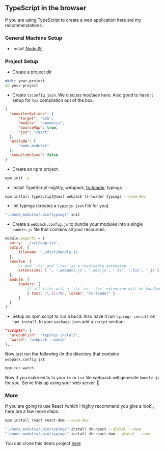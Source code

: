 ## TypeScript in the browser

If you are using TypeScript to create a web application here are my recommendations:

### General Machine Setup

- Install [NodeJS](https://nodejs.org/en/download/)

### Project Setup

- Create a project dir

```sh
mkdir your-project
cd your-project
```

- Create `tsconfig.json`. We discuss _modules_ here. Also good to have it setup for `tsx` compilation out of the box.

```json
{
  "compilerOptions": {
      "target": "es5",
      "module": "commonjs",
      "sourceMap": true,
      "jsx": "react"
  },
  "exclude": [
      "node_modules"
  ],
  "compileOnSave": false
}
```

- Create an npm project:

```sh
npm init -y
```

- Install TypeScript-nightly, webpack, [ts-loader](https://github.com/TypeStrong/ts-loader/), typings

```sh
npm install typescript@next webpack ts-loader typings --save-dev
```

- Init typings (creates a `typings.json` file for you).

```sh
"./node_modules/.bin/typings" init
```

- Create a `webpack.config.js` to bundle your modules into a single `bundle.js` file that contains all your resources:

```js
module.exports = {
  entry: './src/app.tsx',
  output: {
      filename: './dist/bundle.js'
  },
  resolve: {
      // Add `.ts` and `.tsx` as a resolvable extension.
      extensions: ['', '.webpack.js', '.web.js', '.ts', '.tsx', '.js']
  },
  module: {
      loaders: [
          // all files with a `.ts` or `.tsx` extension will be handled by `ts-loader`
          { test: /\.tsx?$/, loader: 'ts-loader' }
      ]
  }
}
```

- Setup an npm script to run a build. Also have it run `typings install` on `npm install`. In your `package.json` add a `script` section:

```json
"scripts": {
  "prepublish": "typings install",
  "watch": "webpack --watch"
},
```

Now just run the following (in the directory that contains `webpack.config.js`):

```sh
npm run watch
```

Now if you make edits to your `ts` or `tsx` file webpack will generate `bundle.js` for you. Serve this up using your web server 🌹.

### More

If you are going to use React (which I highly recommend you give a look), here are a few more steps:

```sh
npm install react react-dom --save-dev
```

```sh
"./node_modules/.bin/typings" install dt~react --global --save
"./node_modules/.bin/typings" install dt~react-dom --global --save
```

You can clone this demo project [here](https://github.com/basarat/react-typescript)
